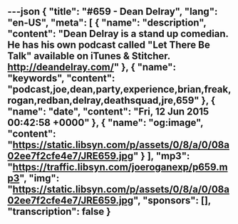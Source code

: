 ---json
{
  "title": "#659 - Dean Delray",
  "lang": "en-US",
  "meta": [
    {
      "name": "description",
      "content": "Dean Delray is a stand up comedian. He has his own podcast called \"Let There Be Talk\" available on iTunes & Stitcher. http://deandelray.com/"
    },
    {
      "name": "keywords",
      "content": "podcast,joe,dean,party,experience,brian,freak,rogan,redban,delray,deathsquad,jre,659"
    },
    {
      "name": "date",
      "content": "Fri, 12 Jun 2015 00:42:58 +0000"
    },
    {
      "name": "og:image",
      "content": "https://static.libsyn.com/p/assets/0/8/a/0/08a02ee7f2cfe4e7/JRE659.jpg"
    }
  ],
  "mp3": "https://traffic.libsyn.com/joeroganexp/p659.mp3",
  "img": "https://static.libsyn.com/p/assets/0/8/a/0/08a02ee7f2cfe4e7/JRE659.jpg",
  "sponsors": [],
  "transcription": false
}
---
<episode-header />

<timemark seconds="0" />

<transcribe-call-to-action />

<episode-footer />